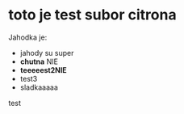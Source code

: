 # toto je test subor citrona

Jahodka je:

* jahody su super
* **chutna** NIE
* **teeeeest2NIE**
* test3 
* sladkaaaaa 

test
